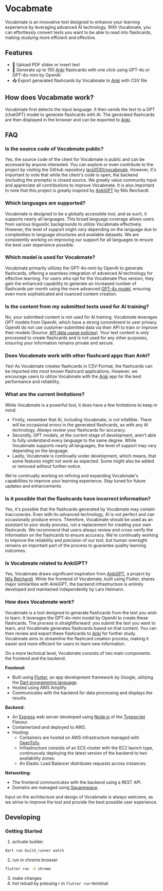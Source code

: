 # Vocabmate

Vocabmate is an innovative tool designed to enhance your learning experience by leveraging advanced AI technology. With Vocabmate, you can effortlessly convert texts you want to be able to read into flashcards, making studying more efficient and effective.


## Features

- 📁 Upload PDF slides or insert text
- 🧠 Generate up to 150 [Anki](https://apps.ankiweb.net/) flashcards with one click using GPT-4o or GPT-4o-mini by OpenAI
- 📤 Export generated flashcards by Vocabmate to [Anki](https://apps.ankiweb.net/) with CSV file

## How does Vocabmate work?

Vocabmate first detects the input language. It then sends the text to a GPT (chatGPT) model to generate flashcards with AI. The generated flashcards are then displayed in the browser and can be exported to [Anki](https://apps.ankiweb.net/).

## FAQ

### Is the source code of Vocabmate public?
Yes, the source code of the client for Vocabmate is public and can be accessed by anyone interested. You can explore or even contribute to the project by visiting the GitHub repository [lars0530/vocabmate](https://github.com/lars0530/vocabmate). However, it's important to note that while the client's code is open, the backend (including the prompts) is closed source. We greatly value community input and appreciate all contributions to improve Vocabmate. It is also important to note that this project is greatly inspired by [AnkiGPT](https://ankigpt.help/) by Nils Reichardt.

### Which languages are supported?
Vocabmate is designed to be a globally accessible tool, and as such, it supports nearly all languages. This broad language coverage allows users from various linguistic backgrounds to utilize Vocabmate effectively. However, the level of support might vary depending on the language due to complexities in language structures and available datasets. We are consistently working on improving our support for all languages to ensure the best user experience possible.

### Which model is used for Vocabmate?
Vocabmate primarily utilizes the GPT-4o-mini by OpenAI to generate flashcards, offering a seamless integration of advanced AI technology for effective learning. For users who opt for the Vocabmate Plus version, they gain the enhanced capability to generate an increased number of flashcards per month using the more advanced [GPT-4o model](https://openai.com/index/hello-gpt-4o/), ensuring even more sophisticated and nuanced content creation.

### Is the content from my submitted texts used for AI training?
No, your submitted content is not used for AI training. Vocabmate leverages GPT models from OpenAI, which have a strong commitment to user privacy. OpenAI do not use customer-submitted data via their API to train or improve their models (Source: [API data usage policies](https://openai.com/policies/api-data-usage-policies)). Your text content is only processed to create flashcards and is not used for any other purposes, ensuring your information remains private and secure.

### Does Vocabmate work with other flashcard apps than Anki?
Yes! As Vocabmate creates flashcards in CSV-Format, the flashcards can be imported into most known flashcard applications. However, we encourage users to utilize Vocabmate with the [Anki](https://apps.ankiweb.net) app for the best performance and reliability.

### What are the current limitations?
While Vocabmate is a powerful tool, it does have a few limitations to keep in mind:

* Firstly, remember that AI, including Vocabmate, is not infallible. There will be occasional errors in the generated flashcards, as with any AI technology. Always review your flashcards for accuracy.
* Secondly, GPT models, at the current stage of development, aren't able to fully understand every language to the same degree. While Vocabmate supports nearly all languages, the level of support may vary depending on the language.
* Lastly, Vocabmate is continually under development, which means, that some features might not work as expected. Some might also be added or removed without further notice.

We're continually working on refining and expanding Vocabmate's capabilities to improve your learning experience. Stay tuned for future updates and enhancements.

### Is it possible that the flashcards have incorrect information?
Yes, it's possible that the flashcards generated by Vocabmate may contain inaccuracies. Even with its advanced technology, AI is not perfect and can occasionally produce errors. Therefore, Vocabmate should be used as an assistant to your study process, not a replacement for creating your own flashcards. We recommend that users always review and cross-verify the information on the flashcards to ensure accuracy. We're continually working to improve the reliability and precision of our tool, but human oversight remains an important part of the process to guarantee quality learning outcomes.

### Is Vocabmate related to AnkiGPT?
Yes, Vocabmate draws significant inspiration from [AnkiGPT](https://ankigpt.help), a project by [Nils Reichardt](https://www.linkedin.com/in/nilsreichardt). While the frontend of Vocabmate, built using Flutter, shares major similarities with AnkiGPT, the backend infrastructure is entirely developed and maintained independently by Lars Heimann.

### How does Vocabmate work?
Vocabmate is a tool designed to generate flashcards from the text you wish to learn. It leverages the GPT-4o-mini model by OpenAI to create these flashcards. The process is straightforward: you submit the text you want to learn, and Vocabmate generates flashcards based on that content. You can then review and export these flashcards to [Anki](https://apps.ankiweb.net) for further study. Vocabmate aims to streamline the flashcard creation process, making it easier and more efficient for users to learn new information.

On a more technical level, Vocabmate consists of two main components: the frontend and the backend.

**Frontend:**
* Built using [Flutter](https://flutter.dev/), an app development framework by Google, utilizing the [Dart programming language](https://dart.dev/).
* Hosted using AWS Amplify.
* Communicates with the backend for data processing and displays the results.

**Backend:**
* An [Express](https://expressjs.com/) web server developed using [Node.js](https://nodejs.org/en/) of the [Typescript](https://www.typescriptlang.org/) Flavour.
* Containerized and deployed to AWS.
* Hosting:
    * Containers are hosted on AWS infrastructure managed with [OpenTofu](https://opentofu.org/).
    * Infrastructure consists of an ECS cluster with the EC2 launch type, continuously deploying the latest version of the backend to two availability zones.
    * An Elastic Load Balancer distributes requests across instances.

**Networking:**
* The frontend communicates with the backend using a REST API.
* Domains are managed using [Squarespace](https://domains.squarespace.com/de/).

Input on the architecture and design of Vocabmate is always welcome, as we strive to improve the tool and provide the best possible user experience.

## Developing
### Getting Started

1. activate builder
```bash
dart run build_runner watch
```
2. run in chrome browser
```bash
flutter run -d chrome
```
3. make changes
4. hot reload by pressing r in `flutter run`-terminal